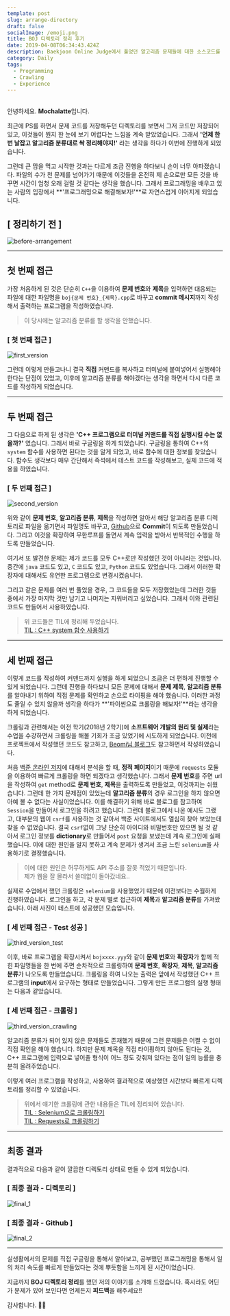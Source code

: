 ```yaml
---
template: post
slug: arrange-directory
draft: false
socialImage: /emoji.png
title: BOJ 디렉토리 정리 후기
date: 2019-04-08T06:34:43.424Z
description: Baekjoon Online Judge에서 풀었던 알고리즘 문제들에 대한 소스코드를 정리하면서 있었던 일들에 대해 정리한 글입니다.
category: Daily
tags:
  - Programming
  - Crawling
  - Experience
---
```


\
안녕하세요. **Mochalatte**입니다.

최근에 PS를 하면서 문제 코드를 저장해두던 디렉토리를 보면서 그저 코드만 저장되어 있고, 이것들이 뭔지 한 눈에 보기 어렵다는 느낌을 계속 받았었습니다. 그래서 **'언제 한 번 날잡고 알고리즘 분류대로 싹 정리해야지!'** 라는 생각을 하다가 이번에 진행하게 되었습니다.

그런데 큰 맘을 먹고 시작한 것과는 다르게 조금 진행을 하다보니 손이 너무 아파졌습니다. 파일의 수가 천 문제를 넘어가기 때문에 이것들을 온전히 제 손으로만 모든 것을 바꾸면 시간이 엄청 오래 걸릴 것 같다는 생각을 했습니다. 그래서 프로그래밍을 배우고 있는 사람의 입장에서 **'프로그래밍으로 해결해보자!'**로 자연스럽게 이어지게 되었습니다.

## [ 정리하기 전 ]

![before-arrangement](/media/daily/before_arrangement.png)

---

## 첫 번째 접근

가장 처음하게 된 것은 단순히 `C++`을 이용하여 **문제 번호**와 **제목**을 입력하면 대응되는 파일에 대한 파일명을 `boj{문제 번호}_{제목}.cpp`로 바꾸고 **commit 메시지**까지 작성해서 출력하는 프로그램을 작성하였습니다.
> 이 당시에는 알고리즘 분류를 할 생각을 안했습니다.

### [ 첫 번째 접근 ]

![first_version](/media/daily/initial_version.png)

그런데 이렇게 만들고나니 결국 **직접** 커맨드를 복사하고 터미널에 붙여넣어서 실행해야 한다는 단점이 있었고, 이후에 알고리즘 분류를 해야겠다는 생각을 하면서 다시 다른 코드를 작성하게 되었습니다.

---

## 두 번째 접근

그 다음으로 하게 된 생각은 **'C++ 프로그램으로 터미널 커맨드를 직접 실행시킬 수는 없을까?'** 였습니다. 그래서 바로 구글링을 하게 되었습니다. 구글링을 통하여 C++의 `system` 함수를 사용하면 된다는 것을 알게 되었고, 바로 함수에 대한 정보를 찾았습니다. 함수도 생각보다 매우 간단해서 즉석에서 테스트 코드를 작성해보고, 실제 코드에 적용을 하였습니다.

### [ 두 번째 접근 ]

![second_version](/media/daily/second_version.png)

위와 같이 **문제 번호**, **알고리즘 분류**, **제목**을 작성하면 알아서 해당 알고리즘 분류 디렉토리로 파일을 옮기면서 파일명도 바꾸고, [Github](https://boj.kr/onww1/Algorithm)으로 **Commit**이 되도록 만들었습니다. 그리고 이것을 확장하여 무한루프를 돌면서 계속 입력을 받아서 반복적인 수행을 하도록 만들었습니다.

여기서 또 발견한 문제는 제가 코드를 모두 C++로만 작성했던 것이 아니라는 것입니다. 중간에 `java` 코드도 있고, `C` 코드도 있고, `Python` 코드도 있었습니다. 그래서 이러한 확장자에 대해서도 유연한 프로그램으로 변경시켰습니다.

그리고 같은 문제를 여러 번 풀었을 경우, 그 코드들을 모두 저장했었는데 그러한 것들 중에서 가장 마지막 것만 남기고 나머지는 지워버리고 싶었습니다. 그래서 이와 관련된 코드도 만들어서 사용하였습니다.

> 위 코드들은 TIL에 정리해 두었습니다. \
[TIL : C++ system 함수 사용하기](https://mochalatte.dev/posts/today-i-learned/programming/cpp-system-func)

---

## 세 번째 접근

이렇게 코드를 작성하여 커맨드까지 실행을 하게 되었으니 조금은 더 편하게 진행할 수 있게 되었습니다. 그런데 진행을 하다보니 모든 문제에 대해서 **문제 제목**, **알고리즘 분류**를 알아내기 위하여 직접 문제를 확인하고 손으로 타이핑을 해야 했습니다. 이러한 과정도 줄일 수 있지 않을까 생각을 하다가 **'파이썬으로 크롤링을 해보자!'**라는 생각을 하게 되었습니다.

크롤링과 관련해서는 이전 학기(2018년 2학기)에 **소프트웨어 개발의 원리 및 실제**라는 수업을 수강하면서 크롤링을 해볼 기회가 조금 있었기에 시도하게 되었습니다. 이전에 프로젝트에서 작성했던 코드도 참고하고, [Beomi님 블로그](https://beomi.github.io/2017/01/20/HowToMakeWebCrawler/)도 참고하면서 작성하였습니다. 

처음 [백준 온라인 저지](https://boj.kr)에 대해서 분석을 할 때, **정적 페이지**이기 때문에 `requests` 모듈을 이용하여 빠르게 크롤링을 하면 되겠다고 생각했습니다. 그래서 **문제 번호**를 주면 url을 작성하여 `get` method로 **문제 번호**, **제목**을 출력하도록 만들었고, 이것까지는 쉬웠습니다. 그런데 한 가지 문제점이 있었는데 **알고리즘 분류**의 경우 로그인을 하지 않으면 아예 볼 수 없다는 사실이었습니다. 이를 해결하기 위해 바로 블로그를 참고하여 `Session`을 만들어서 로그인을 하려고 했습니다. 그런데 블로그에서 나온 예시도 그랬고, 대부분의 웹이 `csrf`를 사용하는 것 같아서 백준 사이트에서도 열심히 찾아 보았는데 찾을 수 없었습니다. 결국 `csrf`없이 그냥 단순히 아이디와 비밀번호만 있으면 될 것 같아서 로그인 정보를 **dictionary**로 만들어서 `post` 요청을 보냈는데 계속 로그인에 실패했습니다. 이에 대한 원인을 알지 못하고 계속 문제가 생겨서 조금 느린 `selenium`을 사용하기로 결정했습니다.

> 이에 대한 원인은 허무하게도 API 주소를 잘못 적었기 때문입니다. \
  제가 웹을 잘 몰라서 쓸데없이 돌아갔네요..

실제로 수업에서 했던 크롤링은 `selenium`을 사용했었기 때문에 이전보다는 수월하게 진행하였습니다. 로그인을 하고, 각 문제 별로 접근하여 **제목**과 **알고리즘 분류**를 가져왔습니다. 아래 사진이 테스트에 성공했던 모습입니다.

### [ 세 번째 접근 - Test 성공 ]

![third_version_test](/media/daily/crawling.png)

이후, 바로 프로그램을 확장시켜서 `bojxxxx.yyy`와 같이 **문제 번호**와 **확장자**가 함께 적힌 파일명들을 한 번에 주면 순차적으로 크롤링하여 **문제 번호**, **확장자**, **제목**, **알고리즘 분류**가 나오도록 만들었습니다. 크롤링을 하여 나오는 출력은 앞에서 작성했던 C++ 프로그램의 **input**에서 요구하는 형태로 만들었습니다. 그렇게 만든 프로그램의 실행 형태는 다음과 같았습니다.

### [ 세 번째 접근 - 크롤링 ]

![third_version_crawling](/media/daily/crawling_files.png)

알고리즘 분류가 되어 있지 않은 문제들도 존재했기 때문에 그런 문제들은 어쩔 수 없이 직접 확인을 해야 했습니다. 하지만 문제 제목을 직접 타이핑하지 않아도 된다는 것, C++ 프로그램에 입력으로 넣어줄 형식이 어느 정도 갖춰져 있다는 점이 일의 능률을 충분히 올려주었습니다.

이렇게 여러 프로그램을 작성하고, 사용하여 결과적으로 예상했던 시간보다 빠르게 디렉토리를 정리할 수 있었습니다.

> 위에서 얘기한 크롤링에 관한 내용들은 TIL에 정리되어 있습니다. \
  [TIL : Selenium으로 크롤링하기](https://mochalatte.dev/posts/today-i-learned/programming/py-crawling-selenium) \
  [TIL : Requests로 크롤링하기](https://mochalatte.dev/posts/today-i-learned/programming/py-crawling-request)

---

## 최종 결과

결과적으로 다음과 같이 깔끔한 디렉토리 상태로 만들 수 있게 되었습니다.

### [ 최종 결과 - 디렉토리 ]

![final_1](/media/daily/after_arrangment.png)

### [ 최종 결과 - Github ]

![final_2](/media/daily/github_status.png)

---

실생활에서의 문제를 직접 구글링을 통해서 알아보고, 공부했던 프로그래밍을 통해서 일의 처리 속도를 빠르게 만들었다는 것에 뿌듯함을 느끼게 된 시간이었습니다.

지금까지 **BOJ 디렉토리 정리**를 했던 저의 이야기를 소개해 드렸습니다.
혹시라도 어딘가 문제가 있어 보인다면 언제든지 **피드백**을 해주세요!!

감사합니다. 🙇🏻‍

